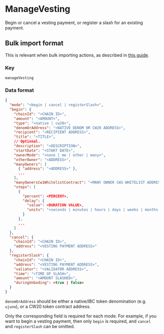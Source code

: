 # ManageVesting

Begin or cancel a vesting payment, or register a slash for an existing payment.

## Bulk import format

This is relevant when bulk importing actions, as described in [this
guide](https://github.com/DA0-DA0/dao-dao-ui/wiki/Bulk-importing-actions).

### Key

`manageVesting`

### Data format

```json
{
  "mode": "<begin | cancel | registerSlash>",
  "begin": {
    "chainId": "<CHAIN ID>",
    "amount": "<AMOUNT>",
    "type": "<native | cw20>",
    "denomOrAddress": "<NATIVE DENOM OR CW20 ADDRESS>",
    "recipient": "<RECIPIENT ADDRESS>",
    "title": "<TITLE>",
    // Optional.
    "description": "<DESCRIPTION>",
    "startDate": "<START DATE>",
    "ownerMode": "<none | me | other | many>",
    "otherOwner": "<ADDRESS>",
    "manyOwners": [
      { "address": "<ADDRESS>" },
      ...
    ],
    "manyOwnersCw1WhitelistContract": "<MANY OWNER CW1-WHITELIST ADDRESS>",
    "steps": [
      {
        "percent": <PERCENT>,
        "delay": {
          "value": <DURATION VALUE>,
          "units": "<seconds | minutes | hours | days | weeks | months | years>"
        }
      },
      ...
    ]
  },
  "cancel": {
    "chainId": "<CHAIN ID>",
    "address": "<VESTING PAYMENT ADDRESS>"
  },
  "registerSlash": {
    "chainId": "<CHAIN ID>",
    "address": "<VESTING PAYMENT ADDRESS>",
    "valiator": "<VALIDATOR ADDRESS>",
    "time": "<TIME OF SLASH>",
    "amount": "<AMOUNT SLASHED>",
    "duringUnboding": <true | false>
  }
}
```

`denomOrAddress` should be either a native/IBC token denomination (e.g.
`ujuno`), or a CW20 token contract address.

Only the corresponding field is required for each mode. For example, if you want
to begin a vesting payment, then only `begin` is required, and `cancel` and
`registerSlash` can be omitted.
